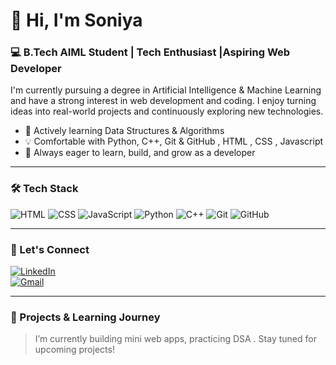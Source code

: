# 👋 Hi, I'm Soniya

### 💻 B.Tech AIML Student | Tech Enthusiast |Aspiring Web Developer

I'm currently pursuing a degree in Artificial Intelligence & Machine Learning and have a strong interest in web development and coding. I enjoy turning ideas into real-world projects and continuously exploring new technologies.

- 🌱 Actively learning Data Structures & Algorithms
- 💡 Comfortable with Python, C++, Git & GitHub , HTML , CSS , Javascript 
- 🚀 Always eager to learn, build, and grow as a developer

---

### 🛠 Tech Stack

![HTML](https://img.shields.io/badge/HTML-E34F26?style=for-the-badge&logo=html5&logoColor=white)
![CSS](https://img.shields.io/badge/CSS-1572B6?style=for-the-badge&logo=css3&logoColor=white)
![JavaScript](https://img.shields.io/badge/JavaScript-F7DF1E?style=for-the-badge&logo=javascript&logoColor=black)
![Python](https://img.shields.io/badge/Python-3776AB?style=for-the-badge&logo=python&logoColor=white)
![C++](https://img.shields.io/badge/C++-00599C?style=for-the-badge&logo=c%2B%2B&logoColor=white)
![Git](https://img.shields.io/badge/Git-F05032?style=for-the-badge&logo=git&logoColor=white)
![GitHub](https://img.shields.io/badge/GitHub-181717?style=for-the-badge&logo=github&logoColor=white)

---

### 🔗 Let's Connect

[![LinkedIn](https://img.shields.io/badge/LinkedIn-0077B5?style=for-the-badge&logo=linkedin&logoColor=white)](https://www.linkedin.com/in/soniya-rani-341426349/)  
[![Gmail](https://img.shields.io/badge/Email-D14836?style=for-the-badge&logo=gmail&logoColor=white)](mailto:soniya26122022@gmail.com)

---

### 🚀 Projects & Learning Journey

> I’m currently building mini web apps, practicing DSA .
> Stay tuned for upcoming projects!
